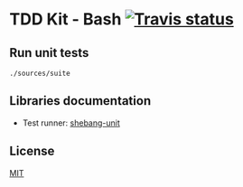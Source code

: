 # TDD Kit - Bash [![Travis status]](https://travis-ci.org/arpinum/tdd-kit-bash)

## Run unit tests

    ./sources/suite

## Libraries documentation

* Test runner: [shebang-unit]

## License

[MIT](LICENSE)


[shebang-unit]: https://github.com/arpinum/shebang-unit
[Travis status]: https://travis-ci.org/arpinum/tdd-kit-bash.png?branch=master
